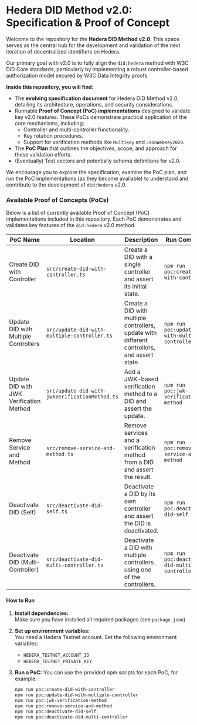 # Hedera DID Method v2.0: Specification & Proof of Concept

Welcome to the repository for the **Hedera DID Method v2.0**. This space serves as the central hub for the development and validation of the next iteration of decentralized identifiers on Hedera.

Our primary goal with v2.0 is to fully align the `did:hedera` method with W3C DID Core standards, particularly by implementing a robust controller-based authorization model secured by W3C Data Integrity proofs.

**Inside this repository, you will find:**

- The **evolving specification document** for Hedera DID Method v2.0, detailing its architecture, operations, and security considerations.
- Runnable **Proof of Concept (PoC) implementations** designed to validate key v2.0 features. These PoCs demonstrate practical application of the core mechanisms, including:
  - Controller and multi-controller functionality.
  - Key rotation procedures.
  - Support for verification methods like `Multikey` and `JsonWebKey2020`.
- The **PoC Plan** that outlines the objectives, scope, and approach for these validation efforts.
- (Eventually) Test vectors and potentially schema definitions for v2.0.

We encourage you to explore the specification, examine the PoC plan, and run the PoC implementations (as they become available) to understand and contribute to the development of `did:hedera` v2.0.

### Available Proof of Concepts (PoCs)

Below is a list of currently available Proof of Concept (PoC) implementations included in this repository. Each PoC demonstrates and validates key features of the `did:hedera` v2.0 method.

| PoC Name                                | Location                                       | Description                                                                                  | Run Command                                       |
| --------------------------------------- | ---------------------------------------------- | -------------------------------------------------------------------------------------------- | ------------------------------------------------- |
| Create DID with Controller              | `src/create-did-with-controller.ts`            | Create a DID with a single controller and assert its initial state.                          | `npm run poc:create-did-with-controller`          |
| Update DID with Multiple Controllers    | `src/update-did-with-multiple-controller.ts`   | Create a DID with multiple controllers, update with different controllers, and assert state. | `npm run poc:update-did-with-multiple-controller` |
| Update DID with JWK Verification Method | `src/update-did-with-jwkVerificationMethod.ts` | Add a JWK-based verification method to a DID and assert the update.                          | `npm run poc:jwk-verification-method`             |
| Remove Service and Method               | `src/remove-service-and-method.ts`             | Remove services and a verification method from a DID and assert the result.                  | `npm run poc:remove-service-and-method`           |
| Deactivate DID (Self)                   | `src/deactivate-did-self.ts`                   | Deactivate a DID by its own controller and assert the DID is deactivated.                    | `npm run poc:deactivate-did-self`                 |
| Deactivate DID (Multi-Controller)       | `src/deactivate-did-multi-controller.ts`       | Deactivate a DID with multiple controllers using one of the controllers.                     | `npm run poc:deactivate-did-multi-controller`     |

#### How to Run

1. **Install dependencies:**  
   Make sure you have installed all required packages (see `package.json`).

2. **Set up environment variables:**  
   You need a Hedera Testnet account. Set the following environment variables:

   - `HEDERA_TESTNET_ACCOUNT_ID`
   - `HEDERA_TESTNET_PRIVATE_KEY`

3. **Run a PoC:**
   You can use the provided npm scripts for each PoC, for example:
   ```bash
   npm run poc:create-did-with-controller
   npm run poc:update-did-with-multiple-controller
   npm run poc:jwk-verification-method
   npm run poc:remove-service-and-method
   npm run poc:deactivate-did-self
   npm run poc:deactivate-did-multi-controller
   ```
